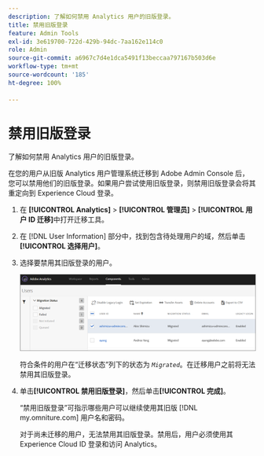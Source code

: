 ```yaml
---
description: 了解如何禁用 Analytics 用户的旧版登录。
title: 禁用旧版登录
feature: Admin Tools
exl-id: 3e619700-722d-429b-94dc-7aa162e114c0
role: Admin
source-git-commit: a6967c7d4e1dca5491f13beccaa797167b503d6e
workflow-type: tm+mt
source-wordcount: '185'
ht-degree: 100%

---
```


# 禁用旧版登录

了解如何禁用 Analytics 用户的旧版登录。

在您的用户从旧版 Analytics 用户管理系统迁移到 Adobe Admin Console 后，您可以禁用他们的旧版登录。如果用户尝试使用旧版登录，则禁用旧版登录会将其重定向到 Experience Cloud 登录。

1. 在 **[!UICONTROL Analytics]** > **[!UICONTROL 管理员]** > **[!UICONTROL 用户 ID 迁移]**&#x200B;中打开迁移工具。
1. 在 [!DNL User Information] 部分中，找到包含待处理用户的域，然后单击&#x200B;**[!UICONTROL 选择用户]**。
1. 选择要禁用其旧版登录的用户。

   ![](/help/admin/tools/user-management/user-migration/assets/user-info.png)

   符合条件的用户在“迁移状态”列下的状态为 *`Migrated`*。在迁移用户之前将无法禁用其旧版登录。
1. 单击&#x200B;**[!UICONTROL 禁用旧版登录]**，然后单击&#x200B;**[!UICONTROL 完成]**。

   “禁用旧版登录”可指示哪些用户可以继续使用其旧版 [!DNL my.omniture.com] 用户名和密码。

   对于尚未迁移的用户，无法禁用其旧版登录。禁用后，用户必须使用其 Experience Cloud ID 登录和访问 Analytics。
